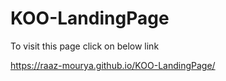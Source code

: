 # KOO-LandingPage


To visit this page click on below link

https://raaz-mourya.github.io/KOO-LandingPage/
